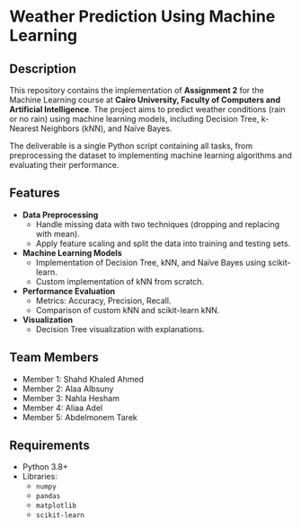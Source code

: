 # Weather Prediction Using Machine Learning

## Description
This repository contains the implementation of **Assignment 2** for the Machine Learning course at **Cairo University, Faculty of Computers and Artificial Intelligence**. The project aims to predict weather conditions (rain or no rain) using machine learning models, including Decision Tree, k-Nearest Neighbors (kNN), and Naïve Bayes.  

The deliverable is a single Python script containing all tasks, from preprocessing the dataset to implementing machine learning algorithms and evaluating their performance.



## Features
- **Data Preprocessing**
  - Handle missing data with two techniques (dropping and replacing with mean).
  - Apply feature scaling and split the data into training and testing sets.
- **Machine Learning Models**
  - Implementation of Decision Tree, kNN, and Naïve Bayes using scikit-learn.
  - Custom implementation of kNN from scratch.
- **Performance Evaluation**
  - Metrics: Accuracy, Precision, Recall.
  - Comparison of custom kNN and scikit-learn kNN.
- **Visualization**
  - Decision Tree visualization with explanations.



## Team Members
- Member 1: Shahd Khaled Ahmed
- Member 2: Alaa Albsuny
- Member 3: Nahla Hesham
- Member 4: Aliaa Adel
- Member 5: Abdelmonem Tarek



## Requirements
- Python 3.8+
- Libraries: 
  - `numpy`
  - `pandas`
  - `matplotlib`
  - `scikit-learn`
